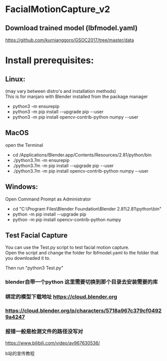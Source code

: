 # FacialMotionCapture_v2

## Download trained model (lbfmodel.yaml)
https://github.com/kurnianggoro/GSOC2017/tree/master/data

# Install prerequisites:

## Linux:
(may vary between distro's and installation methods) <br/>
This is for manjaro with Blender installed from the package manager
- python3 -m ensurepip
- python3 -m pip install --upgrade pip --user
- python3 -m pip install opencv-contrib-python numpy --user

## MacOS
open the Terminal
- cd /Applications/Blender.app/Contents/Resources/2.81/python/bin
- ./python3.7m -m ensurepip
- ./python3.7m -m pip install --upgrade pip --user
- ./python3.7m -m pip install opencv-contrib-python numpy --user

## Windows:
Open Command Prompt as Administrator
- cd "C:\Program Files\Blender Foundation\Blender 2.81\2.81\python\bin"
- python -m pip install --upgrade pip
- python -m pip install opencv-contrib-python numpy

## Test Facial Capture
You can use the Test.py script to test facial motion capture.  <br/>
Open the script and change the folder for lbfmodel.yaml to the folder that you downloaded it to.

Then run "python3 Test.py"

### blender自带一个python 这里需要切换到那个目录去安装需要的库
### 绑定的模型下载地址 https://cloud.blender.org
### https://cloud.blender.org/p/characters/5718a967c379cf04929a4247
### 报错一般是检测文件的路径没写对

https://www.bilibili.com/video/av967630536/

b站的宣传教程
